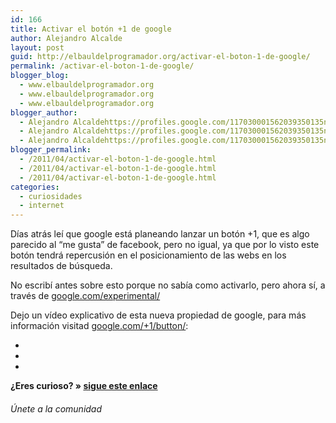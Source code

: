 ```yaml
---
id: 166
title: Activar el botón +1 de google
author: Alejandro Alcalde
layout: post
guid: http://elbauldelprogramador.org/activar-el-boton-1-de-google/
permalink: /activar-el-boton-1-de-google/
blogger_blog:
  - www.elbauldelprogramador.org
  - www.elbauldelprogramador.org
  - www.elbauldelprogramador.org
blogger_author:
  - Alejandro Alcaldehttps://profiles.google.com/117030001562039350135noreply@blogger.com
  - Alejandro Alcaldehttps://profiles.google.com/117030001562039350135noreply@blogger.com
  - Alejandro Alcaldehttps://profiles.google.com/117030001562039350135noreply@blogger.com
blogger_permalink:
  - /2011/04/activar-el-boton-1-de-google.html
  - /2011/04/activar-el-boton-1-de-google.html
  - /2011/04/activar-el-boton-1-de-google.html
categories:
  - curiosidades
  - internet
---
```

Días atrás leí que google está planeando lanzar un botón +1, que es algo parecido al &#8220;me gusta&#8221; de facebook, pero no igual, ya que por lo visto este botón tendrá repercusión en el posicionamiento de las webs en los resultados de búsqueda.  
  
<!--more-->

No escribí antes sobre esto porque no sabía como activarlo, pero ahora sí, a través de [google.com/experimental/][1]

Dejo un vídeo explicativo de esta nueva propiedad de google, para más información visitad [google.com/+1/button/][2]: 



<div class="sharedaddy">
  <div class="sd-content">
    <ul>
      <li>
        <a class="hastip" rel="nofollow" href="http://twitter.com/home?status=Activar el botón +1 de google+http://elbauldelprogramador.com/activar-el-boton-1-de-google/+V%C3%ADa+%40elbaulp" onclick="javascript:window.open(this.href, '', 'menubar=no,toolbar=no,resizable=yes,scrollbars=yes,height=600,width=600');return false;" title="Compartir en Twitter" target="_blank"><span class="iconbox-title"><i class="icon-twitter icon-2x"></i></span></a>
      </li>
      <li>
        <a class="hastip" rel="nofollow" href="http://www.facebook.com/sharer.php?u=http://elbauldelprogramador.com/activar-el-boton-1-de-google/&t=Activar el botón +1 de google+http://elbauldelprogramador.com/activar-el-boton-1-de-google/+V%C3%ADa+%40elbaulp" onclick="javascript:window.open(this.href, '', 'menubar=no,toolbar=no,resizable=yes,scrollbars=yes,height=600,width=600');return false;" title="Compartir en Facebook" target="_blank"><span class="iconbox-title"><i class="icon-facebook icon-2x"></i></span></a>
      </li>
      <li>
        <a class="hastip" rel="nofollow" href="https://plus.google.com/share?url=Activar el botón +1 de google+http://elbauldelprogramador.com/activar-el-boton-1-de-google/+V%C3%ADa+%40elbaulp" onclick="javascript:window.open(this.href, '', 'menubar=no,toolbar=no,resizable=yes,scrollbars=yes,height=600,width=600');return false;" title="Compartir en G+" target="_blank"><span class="iconbox-title"><i class="icon-google-plus icon-2x"></i></span></a>
      </li>
    </ul>
  </div>
</div>

<span id="socialbottom" class="highlight style-2">

<p>
  <strong>¿Eres curioso? » <a onclick="javascript:_gaq.push(['_trackEvent','random','click-random']);" href="/index.php?random=1">sigue este enlace</a></strong>
</p>

<h6>
  Únete a la comunidad
</h6>

<div class="iconsc hastip" title="2240 seguidores">
  <a href="http://twitter.com/elbaulp" target="_blank"><i class="icon-twitter"></i></a>
</div>

<div class="iconsc hastip" title="2452 fans">
  <a href="http://facebook.com/elbauldelprogramador" target="_blank"><i class="icon-facebook"></i></a>
</div>

<div class="iconsc hastip" title="0 +1s">
  <a href="http://plus.google.com/+Elbauldelprogramador" target="_blank"><i class="icon-google-plus"></i></a>
</div>

<div class="iconsc hastip" title="Repositorios">
  <a href="http://github.com/algui91" target="_blank"><i class="icon-github"></i></a>
</div>

<div class="iconsc hastip" title="Feed RSS">
  <a href="http://elbauldelprogramador.com/feed" target="_blank"><i class="icon-rss"></i></a>
</div></span>

 [1]: http://www.google.com/experimental/
 [2]: http://www.google.com/+1/button/